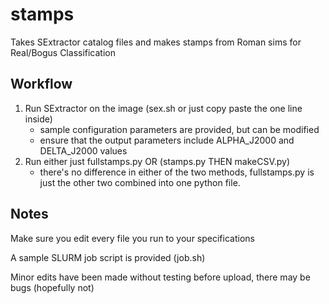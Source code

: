# stamps
Takes SExtractor catalog files and makes stamps from Roman sims for Real/Bogus Classification

Workflow
-
1. Run SExtractor on the image (sex.sh or just copy paste the one line inside)
    - sample configuration parameters are provided, but can be modified
    - ensure that the output parameters include ALPHA_J2000 and DELTA_J2000 values
2. Run either just fullstamps.py OR (stamps.py THEN makeCSV.py)
    - there's no difference in either of the two methods, fullstamps.py is just the other two combined into one python file.
  
Notes
-
Make sure you edit every file you run to your specifications

A sample SLURM job script is provided (job.sh)

Minor edits have been made without testing before upload, there may be bugs (hopefully not)
